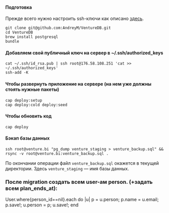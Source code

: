 #### Подготовка
Прежде всего нужно настроить ssh-ключи как описано [здесь](https://help.github.com/articles/generating-ssh-keys).

```
git clone git@github.com:AndreyM/VentureDB.git
cd VentureDB
brew install postgresql
bundle
```

#### Добавляем свой публичный ключ на сервер в ~/.ssh/authorized_keys
```
cat ~/.ssh/id_rsa.pub | ssh root@176.58.108.251 'cat >> ~/.ssh/authorized_keys'
ssh-add -K
```

#### Чтобы развернуть приложение на сервере (на нем уже должны стоять нужные пакеты)
```
cap deploy:setup
cap deploy:cold deploy:seed
```

#### Чтобы обновить код
```
cap deploy
```


#### Бэкап базы данных
```
ssh root@venture.bi "pg_dump venture_staging > venture_backup.sql" && rsync -v root@venture.bi:venture_backup.sql .
```
По окончании операции файл `venture_backup.sql` окажется в текущей директории.  Здесь `venture_staging` — имя базы данных.

### После migration создать всем user-ам person. (+задать всем plan_ends_at):
User.where{person_id==nil}.each do |u| p = u.person; p.name = u.email; p.save!; u.person = p; u.save!; end